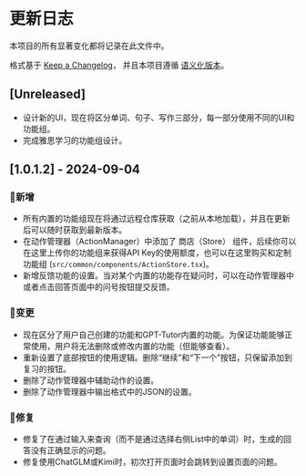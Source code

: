 # 更新日志

本项目的所有显著变化都将记录在此文件中。

格式基于 [Keep a Changelog](https://keepachangelog.com/zh-CN/1.0.0/)，
并且本项目遵循 [语义化版本](https://semver.org/lang/zh-CN/)。

## [Unreleased]

- 设计新的UI，现在将区分单词、句子、写作三部分，每一部分使用不同的UI和功能组。
- 完成雅思学习的功能组设计。

## [1.0.1.2] - 2024-09-04

### 🎉新增
- 所有内置的功能组现在将通过远程仓库获取（之前从本地加载），并且在更新后可以随时获取到最新版本。
- 在动作管理器（ActionManager）中添加了 商店（Store） 组件，后续你可以在这里上传你的功能组来获得API Key的使用额度，也可以在这里购买和定制功能组 (`src/common/components/ActionStore.tsx`)。
- 新增反馈功能的设置。当对某个内置的功能存在疑问时，可以在动作管理器中或者点击回答页面中的问号按钮提交反馈。

### 🔄变更
- 现在区分了用户自己创建的功能和GPT-Tutor内置的功能。为保证功能能够正常使用，用户将无法删除或修改内置的功能（但能够查看）。
- 重新设置了底部按钮的使用逻辑。删除“继续”和“下一个”按钮，只保留添加到复习的按钮。
- 删除了动作管理器中辅助动作的设置。
- 删除了动作管理器中输出格式中的JSON的设置。

### 🐛修复
- 修复了在通过输入来查询（而不是通过选择右侧List中的单词）时，生成的回答没有正确显示的问题。
- 修复使用ChatGLM或Kimi时，初次打开页面时会跳转到设置页面的问题。
